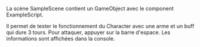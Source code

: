 La scène SampleScene contient un GameObject avec le component ExampleScript.

Il permet de tester le fonctionnement du Character avec une arme et un buff qui dure 3 tours. Pour attaquer, appuyer sur la barre d'espace. Les informations sont affichées dans la console.
